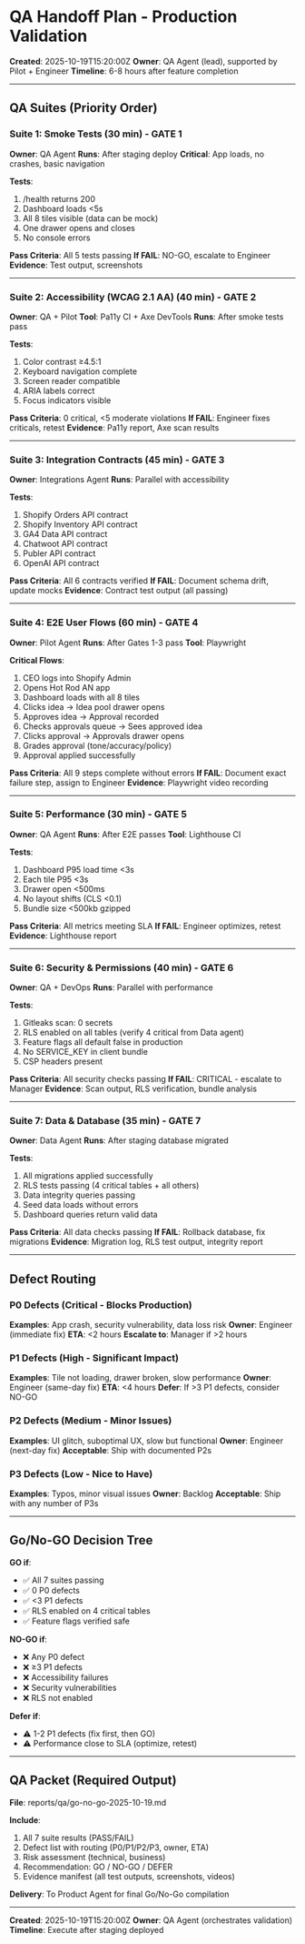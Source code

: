 # QA Handoff Plan - Production Validation

**Created**: 2025-10-19T15:20:00Z
**Owner**: QA Agent (lead), supported by Pilot + Engineer
**Timeline**: 6-8 hours after feature completion

---

## QA Suites (Priority Order)

### Suite 1: Smoke Tests (30 min) - GATE 1
**Owner**: QA Agent
**Runs**: After staging deploy
**Critical**: App loads, no crashes, basic navigation

**Tests**:
1. /health returns 200
2. Dashboard loads <5s
3. All 8 tiles visible (data can be mock)
4. One drawer opens and closes
5. No console errors

**Pass Criteria**: All 5 tests passing
**If FAIL**: NO-GO, escalate to Engineer
**Evidence**: Test output, screenshots

---

### Suite 2: Accessibility (WCAG 2.1 AA) (40 min) - GATE 2
**Owner**: QA + Pilot
**Tool**: Pa11y CI + Axe DevTools
**Runs**: After smoke tests pass

**Tests**:
1. Color contrast ≥4.5:1
2. Keyboard navigation complete
3. Screen reader compatible
4. ARIA labels correct
5. Focus indicators visible

**Pass Criteria**: 0 critical, <5 moderate violations
**If FAIL**: Engineer fixes criticals, retest
**Evidence**: Pa11y report, Axe scan results

---

### Suite 3: Integration Contracts (45 min) - GATE 3
**Owner**: Integrations Agent
**Runs**: Parallel with accessibility

**Tests**:
1. Shopify Orders API contract
2. Shopify Inventory API contract
3. GA4 Data API contract
4. Chatwoot API contract
5. Publer API contract
6. OpenAI API contract

**Pass Criteria**: All 6 contracts verified
**If FAIL**: Document schema drift, update mocks
**Evidence**: Contract test output (all passing)

---

### Suite 4: E2E User Flows (60 min) - GATE 4
**Owner**: Pilot Agent
**Runs**: After Gates 1-3 pass
**Tool**: Playwright

**Critical Flows**:
1. CEO logs into Shopify Admin
2. Opens Hot Rod AN app
3. Dashboard loads with all 8 tiles
4. Clicks idea → Idea pool drawer opens
5. Approves idea → Approval recorded
6. Checks approvals queue → Sees approved idea
7. Clicks approval → Approvals drawer opens
8. Grades approval (tone/accuracy/policy)
9. Approval applied successfully

**Pass Criteria**: All 9 steps complete without errors
**If FAIL**: Document exact failure step, assign to Engineer
**Evidence**: Playwright video recording

---

### Suite 5: Performance (30 min) - GATE 5
**Owner**: QA Agent
**Runs**: After E2E passes
**Tool**: Lighthouse CI

**Tests**:
1. Dashboard P95 load time <3s
2. Each tile P95 <3s
3. Drawer open <500ms
4. No layout shifts (CLS <0.1)
5. Bundle size <500kb gzipped

**Pass Criteria**: All metrics meeting SLA
**If FAIL**: Engineer optimizes, retest
**Evidence**: Lighthouse report

---

### Suite 6: Security & Permissions (40 min) - GATE 6
**Owner**: QA + DevOps
**Runs**: Parallel with performance

**Tests**:
1. Gitleaks scan: 0 secrets
2. RLS enabled on all tables (verify 4 critical from Data agent)
3. Feature flags all default false in production
4. No SERVICE_KEY in client bundle
5. CSP headers present

**Pass Criteria**: All security checks passing
**If FAIL**: CRITICAL - escalate to Manager
**Evidence**: Scan output, RLS verification, bundle analysis

---

### Suite 7: Data & Database (35 min) - GATE 7
**Owner**: Data Agent
**Runs**: After staging database migrated

**Tests**:
1. All migrations applied successfully
2. RLS tests passing (4 critical tables + all others)
3. Data integrity queries passing
4. Seed data loads without errors
5. Dashboard queries return valid data

**Pass Criteria**: All data checks passing
**If FAIL**: Rollback database, fix migrations
**Evidence**: Migration log, RLS test output, integrity report

---

## Defect Routing

### P0 Defects (Critical - Blocks Production)
**Examples**: App crash, security vulnerability, data loss risk
**Owner**: Engineer (immediate fix)
**ETA**: <2 hours
**Escalate to**: Manager if >2 hours

### P1 Defects (High - Significant Impact)
**Examples**: Tile not loading, drawer broken, slow performance
**Owner**: Engineer (same-day fix)
**ETA**: <4 hours
**Defer**: If >3 P1 defects, consider NO-GO

### P2 Defects (Medium - Minor Issues)
**Examples**: UI glitch, suboptimal UX, slow but functional
**Owner**: Engineer (next-day fix)
**Acceptable**: Ship with documented P2s

### P3 Defects (Low - Nice to Have)
**Examples**: Typos, minor visual issues
**Owner**: Backlog
**Acceptable**: Ship with any number of P3s

---

## Go/No-GO Decision Tree

**GO if**:
- ✅ All 7 suites passing
- ✅ 0 P0 defects
- ✅ <3 P1 defects
- ✅ RLS enabled on 4 critical tables
- ✅ Feature flags verified safe

**NO-GO if**:
- ❌ Any P0 defect
- ❌ ≥3 P1 defects
- ❌ Accessibility failures
- ❌ Security vulnerabilities
- ❌ RLS not enabled

**Defer if**:
- ⚠️ 1-2 P1 defects (fix first, then GO)
- ⚠️ Performance close to SLA (optimize, retest)

---

## QA Packet (Required Output)

**File**: reports/qa/go-no-go-2025-10-19.md

**Include**:
1. All 7 suite results (PASS/FAIL)
2. Defect list with routing (P0/P1/P2/P3, owner, ETA)
3. Risk assessment (technical, business)
4. Recommendation: GO / NO-GO / DEFER
5. Evidence manifest (all test outputs, screenshots, videos)

**Delivery**: To Product Agent for final Go/No-Go compilation

---

**Created**: 2025-10-19T15:20:00Z
**Owner**: QA Agent (orchestrates validation)
**Timeline**: Execute after staging deployed

